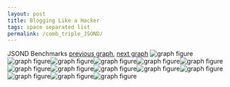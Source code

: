 ```yaml
---
layout: post
title: Blogging Like a Hacker
tags: space separated list
permalink: /comb_triple_JSOND/
---
```


JSOND Benchmarks
[previous graph](./comb_triple_H/), [next graph](./comb_quadruple_A/)
<img src="./images/triple/JSOND/JSOND-AVL_box.png" alt="graph figure"><img src="./images/triple/JSOND/JSOND-A_box.png" alt="graph figure"><img src="./images/triple/JSOND/JSOND-CYPHERD_box.png" alt="graph figure"><img src="./images/triple/JSOND/JSOND-EGG_box.png" alt="graph figure"><img src="./images/triple/JSOND/JSOND-FACE_box.png" alt="graph figure"><img src="./images/triple/JSOND/JSOND-FLOYD_box.png" alt="graph figure"><img src="./images/triple/JSOND/JSOND-F_box.png" alt="graph figure"><img src="./images/triple/JSOND/JSOND-H_box.png" alt="graph figure"><img src="./images/triple/JSOND/JSOND-JSOND_box.png" alt="graph figure"><img src="./images/triple/JSOND/JSOND-K_box.png" alt="graph figure"><img src="./images/triple/JSOND/JSOND-O_box.png" alt="graph figure"><img src="./images/triple/JSOND/JSOND-PDFD_box.png" alt="graph figure"><img src="./images/triple/JSOND/JSOND-RB_box.png" alt="graph figure"><img src="./images/triple/JSOND/JSOND-ROD_box.png" alt="graph figure">